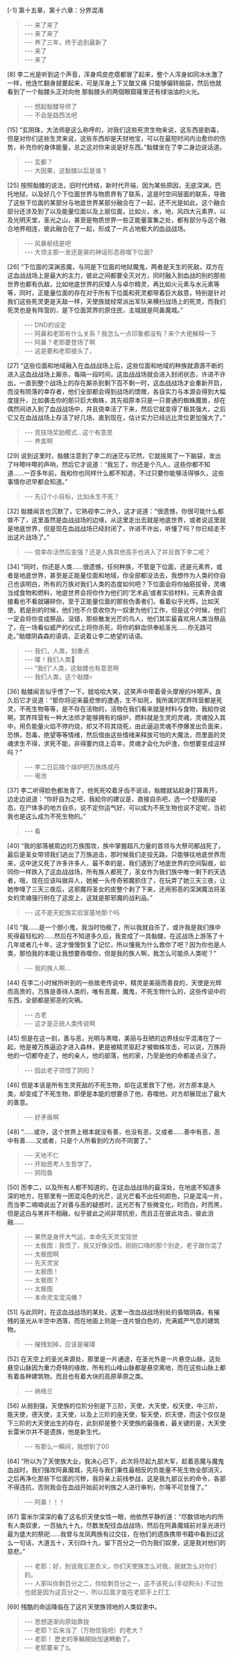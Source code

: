 
[-1] 第十五章，第十六章：分界混淆
>--- 来了来了<br>
>--- 来了来了<br>
>--- 养了三年，终于追到最新了<br>
>--- 来了<br>
>--- 来了<br>

[8] 李二光是听到这个声音，浑身鸡皮疙瘩都冒了起来，整个人浑身如同冰水激了一样，他连忙翻身就要起来，可是浑身上下又酸又痛 只能够偏转脑袋，然后他就看到了一个骷髅头正对向他 那骷髅头的两個眼窟窿里还有绿油油的火光。
>--- 想起骷髅导师了<br>
>--- 不会是路西法吧<br>

[15] “玄阴珠，大法师是这么称呼的，对我们这些死灵生物来说，这东西是剧毒，但是对你们这些生灵来说，这些东西却是天财地宝，可以在最短时间内治愈你的伤势，补充你的身体能量，总之这对你来说是好东西。”骷髅坐在了李二身边说话道。
>--- 玄都？<br>
>--- 大因果，这骷髅以后是谁？<br>

[25] 按照骷髅的说法，旧时代终结，新时代开端，因为某些原因，无底深渊，巴托地狱，以及好几个下位面世界与物质界有了联系，这是时空间层面的联系，导致了这些下位面的某部分与地底世界某部分融合在了一起，还不光是如此，这个融合部分还涉及到了以及能量位面以及上层位面，比如火，水，地，风四大元素界，以及光明天堂，圣光之山，甚至是物质世界一些正能量富集之处，都有部分与这个融合地界相连，彼此融合在了一起，形成了一片占地极大的血战战场。
>--- 风暴枢纽是吧<br>
>--- 大领主那一发还是昊的神话形态吞噬下位面?<br>

[26] “下位面的深渊恶魔，与同是下位面的地狱魔鬼，两者是天生的死敌，双方在这血战战场上是最大的主力，彼此之间都要全灭对方，同时融入到血战的别的那些世界也都有仇敌，比如地底世界的灰矮人与卓尔精灵，再比如火元素与水元素等等，同时，正能量位面的存在对于所有下位面和死灵都带着巨大敌意，特别是针对我们这些死灵更是天敌一样，天使族就经常派出军队来横扫战场上的死灵，而我们死灵也是有阵营的，是下位面冥界的原住民，主城就是阿鼻魔城。”
>--- DND的设定<br>
>--- 阿鼻和老耶有什么关系？我怎么一点印象都没有？来个大佬解释一下<br>
>--- 阿鼻？老耶要登场了啊<br>
>--- 这是要和老耶接头了，<br>

[27] “这些位面和地域融入在血战战场上后，这些位面和地域的种族就源源不断的进入这血战战场上厮杀，每隔一段时间，这血战战场就会进入封闭状态，许进不许出，一直到整个战场上的存在厮杀到剩下百不剩一时，这血战战场才会重新开启，而没有陨落的幸存者，他们全部都会得到战场的馈赠，各自实力与本源会得到大幅度提升，比如袭击你的那只巨大蜘蛛，其先祖原本只是一只普通的蜘蛛魔兽，却在偶然间进入到了血战战场中，并且侥幸活了下来，然后它就变得了极其强大，之后它又在血战战场上存活了好几场，直到现在，估计实力已经远比灵位更加强大了。”
>--- 竞技场奖励模式…这个有意思<br>
>--- 养盅啊<br>

[29] 说到这里时，骷髅注意到了李二的迷茫与茫然，它就摇晃了一下脑袋，发出了咔嚓咔嚓的声响，然后它才说道：“我忘了，你还是个凡人，这些你都不知道……一百多年前，我和你也同样什么都不知道，不过只要你能够活得够久，这些事情你迟早都会知道。”
>--- 先订个小目标，比如永生不死？<br>

[32] 骷髅闻言也沉默了，它熟视李二许久，这才说道：“很遗憾，你很可能什么都做不了，这里虽然是血战战场的边缘，从这里走出去就是地底世界，或者说这里就是地底世界，但是现在血战战场已经封闭了，许进不许出，听懂了吗？你已经走不出这片战场了。”
>--- 侥幸存活然后变强？还是人族其他高手也进入了并且救下李二呢？<br>

[34] “同时，你还是人类……很遗憾，任何种族，不管是下位面，还是元素界，或者是地底世界，甚至是正能量位面和地域，你全部都没法去，我想作为人类的你自己也该明白，所有的万族对我们人类的态度如何吧？下位面会将你抽筋拔骨，灵魂当成食物和燃料，地底世界会将你作为他们的‘艺术品’或者实验材料，元素界会直接看也不看就碾碎你，至于正能量位面的那些伪善者们，看着似乎光辉，比如天使，若是别的时候，他们也不介意收你为一奴隶为他们工作，但是这个时候，他们一定会将你变成祭品，没错，那些散发光芒的鸟人，他们其实最喜欢用人类当祭品了，在一场看似威严的仪式上将你杀死，将你的鲜血供奉給圣光……你无路可走。”骷髅阴森森的语调，正说着让李二绝望的话语。
>--- 我们，人类，划重点<br>
>--- 嚯！我们人类🤔<br>
>--- “我们”人类，这骷髅也有意思啊<br>
>--- 我们人类，这个骷髅💀<br>

[36] 骷髅闻言似乎愣了一下，就哈哈大笑，这笑声中带着骨头摩擦的咔嚓声，良久后它才说道：“那你将迎来最悲惨的遭遇，生不如死，我所属的冥界阵营都是死灵，不死生物等等，是不存在活物的，活物在我们看来就是材料与食物，我給你说啊，冥界阵营有一种大法师才能够拥有的熔炉，燃料就是生灵的灵魂，灵魂投入其中，用负能量火焰不停灼烧，却又不将其烧死，由此逼迫灵魂不停爆发出负面来，恐惧，怨毒，绝望等等情绪，然后借由这些情绪来释放可怕的大魔法，而里面的灵魂求生不得，求死不能，非得要灼烧上百年，灵魂才会化为炉渣，你想要变成这样吗？”
>--- 李二日后搞个熔炉把万族炼成丹<br>
>--- 电池<br>

[37] 李二听得脸色都发青了，他死死咬着牙齿不说话，骷髅就站起身打算离开，边走边说道：“你好自为之吧，我給你的建议是，直接自杀吧，选一个舒服的姿态，在尸体多的地方自杀，说不定你运气好，可以成为不死生物也说不定呢，当初我也是这么成为不死生物的。”
>--- 看<br>

[40] “我的部落被周边的万族围攻，族中掌握超凡力量的首领与大祭司都战死了，最后是圣女带领我们逃出了万族追击，那时候我们走投无路，只能够往地底世界而来，这中途又死了许多许多人，最不幸的是，我们遇到了地底世界的空间裂痕，如同你一样跌入了这血战战场，所有族人都死了，圣女作为我们族中唯一剩下的天选者，哦，现在应该叫做异人，她被一头传奇邪魔抓住了，在玩弄了她三天三夜，让她惨嚎了三天三夜后，这邪魔将圣女的皮整个剥了下来，还用邪恶的深渊魔法将圣女的灵魂强行附在了这皮上，这就是那邪魔的战利品。”
>--- 这不是天蛇族实验室基地那个吗<br>

[41] “我……是一个胆小鬼，我当时怕极了，所以我就自杀了，或许我是我们族中死得最轻松的……然后在不知道多久后，我变成了一具骷髅，在这战场上游荡了十几年或者几十年，这才慢慢恢复了记忆，所以懂我为什么救你了吧？因为你也是人类，那怕我的本能让我想要吞噬你，但是我的族人啊，我怎么可能杀人类呢？”
>--- 我的族人啊...<br>

[44] 在李二小时候所听到的一些故老传说中，精灵是美丽而善良的，天使是光辉而高贵的，万族是善待人类的，唯有恶魔，魔鬼，不死生物什么的，这些传说中的东西，全部都是邪恶的灾祸。
>--- 古老<br>
>--- 这才是正统人类传说啊<br>

[45] 但是在这一刻，善与恶，光明与黑暗，美丽与丑陋的边界线似乎混淆在了一起，他是被万族逼迫才进入森林，更是被精灵驱赶才被蜘蛛攻击，可以说，万族将他的一切都夺走了，他的亲人，他的部落，他的家，乃至是他的命都差点没了。
>--- 因此老子领悟了阴阳？<br>

[46] 但是本该是所有生灵死敌的不死生物，却在这里救下了他，对方原本是人类，却变成了不死生物，即便是本能的想要杀了他，吞噬他，对方却展现出了最大的善意。
>--- 好矛盾啊<br>

[48] “……或许，这个世界上根本就没有善，也没有恶，又或者……善中有恶，恶中有善……又或者，只是个人所看到的方向不同罢了。”
>--- 天地不仁<br>
>--- 开始思考人生哲学了。<br>
>--- 阴阳鱼<br>

[50] 而李二，以及所有人都不知道的，在这血战战场的最深处，在地底不知道多深的地方，在那里有一团混沌色的光芒，这光芒看不出任何颜色，只是混沌一片，而当李二喃喃说出了对善与恶的疑惑时，这光芒有了些微变化，时而白，时而黑，但是这白与黑并不相融，似乎彼此之间非常抗拒，而且正在彼此攻击，彼此消融……
>--- 果然是身怀大气运，本命先天灵宝现世<br>
>--- 太极图：我悟了，我又好像没悟。刚刚口嗨的那个别走，老子跟你混了<br>
>--- 太极图啊<br>
>--- 先天灵宝<br>
>--- 太极图！<br>
>--- 太极图？<br>
>--- 太极图<br>
>--- 本命灵宝混沌幡？<br>

[51] 与此同时，在这血战战场的某处，这里一改血战战场别处的昏暗阴森，有摧残的圣光从半空中洒落，而在地面上则是一连片银白色的，充满威严气息的建筑物。
>--- 摧残划掉，应该是璀璨<br>

[52] 在天空上的圣光来源处，那里是一片通途，在圣光外是一片悬空山脉，这处悬空山脉因为重力奇特的缘故，所有的山峰山脉都是悬空离地，而在这些山脉上都有着各种建筑物，而且也有着大块的高原草原之类。
>--- 纳格兰<br>

[56] 从弱到强，天使族的位阶分别是下三阶，天使，大天使，权天使，中三阶，能天使，德天使，主天使，以及上三阶的座天使，智天使，炽天使，而这个仅仅是下三阶的大天使出生的存在，此刻却是整个天使族的最强者，最关键的是，大天使长雷米尔并不是遗族，他是新生代。
>--- 有那么一瞬间，我想到了00<br>

[64] “所以为了天使族大业，我决心已下，此次将尽起九部大军，趁着恶魔与魔鬼血战时，我们强攻阿鼻魔城，先将与我们秉性最相反的负能量不死生物全部消灭，之后再净化那些下位面的污秽，我将亲上前线参战，这是我九部议长的命令，各部不得违抗，否则我会在血战开始前对判族之人进行审判，尔等不可怠慢了。”
>--- 阿鼻！！！<br>

[67] 雷米尔深深的看了这名炽天使女性一眼，他依然平静的道：“尽数领地内的所有人类奴隶，一百抽九十九，尽数发配往血战战场，然后在阿鼻魔城前对圣光进行最为盛大的祭祀……我曾与龙凤两族有过交往，在他们的遗族携带书籍中看到过这么一句话，大道五十，天衍四十九，留下百分之一仍为我们奴隶，这是我对他们的慈悲。”
>--- 老耶：好，别说我忘恩负义，你们天使族怎么对我，我就怎么对你们的。<br>
>--- 人家叫你剩百分之二，你给剩百分之一，这不该死么(手动狗头)
不过怕也就是因为这百分之一，所以后面才能在老耶手上打工<br>

[69] 残酷的命运降临在了这片天使族领地的人类奴隶中。
>--- 思想逐渐向原始靠拢<br>
>--- 老耶？后来当了（万物信我吧）的老大？<br>
>--- 老耶！
歷史的車輪開始加速轉動了。<br>
>--- 老耶要来了么<br>
